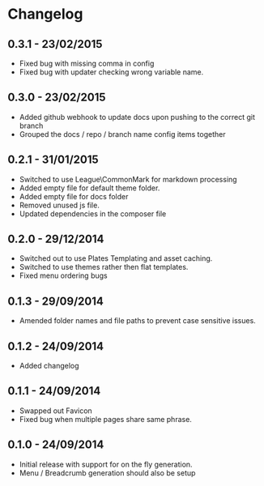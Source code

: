 # Changelog

## 0.3.1 - 23/02/2015

* Fixed bug with missing comma in config
* Fixed bug with updater checking wrong variable name.

## 0.3.0 - 23/02/2015

* Added github webhook to update docs upon pushing to the correct git branch
* Grouped the docs / repo / branch name config items together

## 0.2.1 - 31/01/2015

* Switched to use League\CommonMark for markdown processing
* Added empty file for default theme folder.
* Added empty file for docs folder
* Removed unused js file.
* Updated dependencies in the composer file

## 0.2.0 - 29/12/2014

* Switched out to use Plates Templating and asset caching.
* Switched to use themes rather then flat templates.
* Fixed menu ordering bugs

## 0.1.3 - 29/09/2014

* Amended folder names and file paths to prevent case sensitive issues.

## 0.1.2 - 24/09/2014

* Added changelog

## 0.1.1 - 24/09/2014

* Swapped out Favicon
* Fixed bug when multiple pages share same phrase.

## 0.1.0 - 24/09/2014

* Initial release with support for on the fly generation.
* Menu / Breadcrumb generation should also be setup